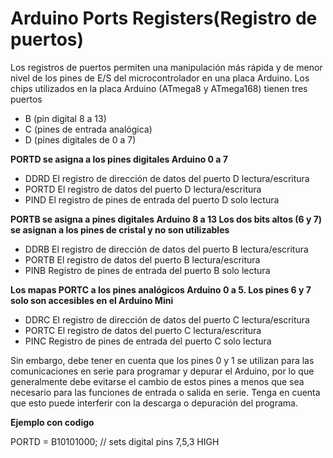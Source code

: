 # Arduino Ports Registers(Registro de puertos)

Los registros de puertos permiten una manipulación más rápida y de menor nivel de los pines de E/S del microcontrolador en una placa Arduino. Los chips utilizados en la placa Arduino (ATmega8 y ATmega168) tienen tres puertos

* B (pin digital 8 a 13)
* C (pines de entrada analógica)
* D (pines digitales de 0 a 7)

**PORTD se asigna a los pines digitales Arduino 0 a 7**
* DDRD El registro de dirección de datos del puerto D lectura/escritura
* PORTD El registro de datos del puerto D lectura/escritura
* PIND El registro de pines de entrada del puerto D solo lectura

**PORTB se asigna a  pines digitales Arduino 8 a 13 Los dos bits altos (6 y 7) se asignan a los pines de cristal y no son utilizables**
* DDRB El registro de dirección de datos del puerto B lectura/escritura
* PORTB El registro de datos del puerto B lectura/escritura
* PINB Registro de pines de entrada del puerto B solo lectura

**Los mapas PORTC a los pines analógicos Arduino 0 a 5. Los pines 6 y 7 solo son accesibles en el Arduino Mini**
* DDRC El registro de dirección de datos del puerto C lectura/escritura
* PORTC El registro de datos del puerto C lectura/escritura
* PINC Registro de pines de entrada del puerto C solo lectura

Sin embargo, debe tener en cuenta que los pines 0 y 1 se utilizan para las comunicaciones en serie para programar y depurar el Arduino, por lo que generalmente debe evitarse el cambio de estos pines a menos que sea necesario para las funciones de entrada o salida en serie. Tenga en cuenta que esto puede interferir con la descarga o depuración del programa.

**Ejemplo con codigo**

PORTD = B10101000; // sets digital pins 7,5,3 HIGH

